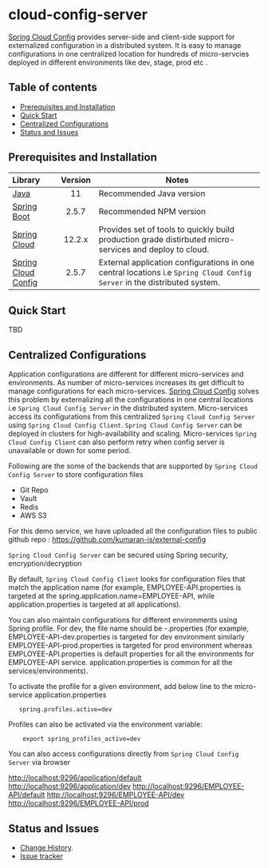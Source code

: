 # cloud-config-server

[Spring Cloud Config](https://cloud.spring.io/spring-cloud-config/reference/html/) provides server-side and client-side support for externalized configuration in a distributed system. It is easy to manage configurations in one centralized location for hundreds of micro-servcies deployed in different environments like dev, stage, prod etc .

## Table of contents

- [Prerequisites and Installation](#prerequisites-and-installation)
- [Quick Start](#quick-start)
- [Centralized Configurations](#centralized-configurations)
- [Status and Issues](#status-and-issues)

## Prerequisites and Installation

Library | Version | Notes
:-------|:--------:|-------
[Java](https://www.oracle.com/java/technologies/javase/jdk11-archive-downloads.html) | 11 | Recommended Java version
[Spring Boot](https://spring.io/projects/spring-boot) | 2.5.7 | Recommended NPM version
[Spring Cloud](https://spring.io/projects/spring-cloud) | 12.2.x | Provides set of tools to quickly build production grade distirbuted micro-services and deploy to cloud.
[Spring Cloud Config](https://cloud.spring.io/spring-cloud-config/reference/html/) | 2.5.7 | External application configurations in one central locations i.e `Spring Cloud Config Server` in the distributed system.

## Quick Start
TBD

## Centralized Configurations

Application configurations are different for different micro-services and environments.
As number of micro-services increases its get difficult to manage configurations for each micro-services. [Spring Cloud Config](https://cloud.spring.io/spring-cloud-config/reference/html/) solves this problem by externalizing all the configurations in one central locations i.e `Spring Cloud Config Server` in the distributed system. Micro-services access its configurations from this centralized `Spring Cloud Config Server` using  `Spring Cloud Config Client`. `Spring Cloud Config Server` can be deployed in clusters for high-availability and scaling. Micro-services `Spring Cloud Config Client` can also perform retry when config server is unavailable or down for some period.

Following are the some of the backends that are supported by `Spring Cloud Config Server` to store configuration files

- Git Repo
- Vault
- Redis
- AWS S3

For this demo service, we have uploaded all the configuration files to public github repo : <https://github.com/kumaran-is/external-config>

`Spring Cloud Config Server`  can be secured using Spring security, encryption/decryption

 By default, `Spring Cloud Config Client` looks for configuration files that match the application name (for example, EMPLOYEE-API.properties is targeted at the spring.application.name=EMPLOYEE-API, while application.properties is targeted at all applications).

 You can also maintain configurations for different environments using Spring profile.
 For dev, the file name should be  <applicationname>-<environment>.properties (for example, EMPLOYEE-API-dev.properties is targeted for dev environment similarly EMPLOYEE-API-prod.properties is targeted for prod environment whereas EMPLOYEE-API.properties is default properties for all the environments for EMPLOYEE-API service. application.properties is common for all the services/environments).

 To activate the profile for a given environment, add below line to the micro-service application.properties

 ```
    spring.profiles.active=dev
 ```

Profiles can also be activated via the environment variable: 

```
    export spring_profiles_active=dev
```    

You can also access configurations directly from `Spring Cloud Config Server` via browser

<http://localhost:9296/application/default>
<http://localhost:9296/application/dev>
<http://localhost:9296/EMPLOYEE-API/default>
<http://localhost:9296/EMPLOYEE-API/dev>
<http://localhost:9296/EMPLOYEE-API/prod>

## Status and Issues

* [Change History](./../CHANGELOG.md).
* [Issue tracker](https://github.com/kumaran-is/microservice-springboot/issues?state=open)